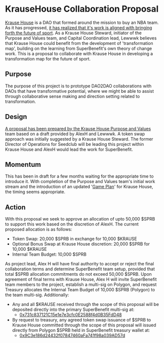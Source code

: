 # KrauseHouse Collaboration Proposal
[Krause House](http://krausehouse.club) is a DAO that formed around the mission to buy an NBA team. As it has progressed, [it has realized that it's work is aligned with bringing forth the future of sport](https://krausehouse.mirror.xyz/IZm6c5XN58msf_f-UVPmOWLTJfSUwSuB80j8mYjfBZA). 
As a Krause House Steward, initiator of the Purpose and Values team, and Capital Coordination lead, Lewwwk believes that Krause House could benefit from the development of 'transformation map', building on the learning from SuperBenefit's own theory of change work.
This is a proposal to collaborate with Krause House in developing a transformation map for the future of sport.
## Purpose
The purpose of this project is to prototype DAO2DAO collaborations with DAOs that have transformative potential, where we might be able to assist through collaborative sense making and direction setting related to transformation.
## Design 
[A proposal has been prepared by the Krause House Purpose and Values](https://www.notion.so/krausehousework/Roadmapping-the-future-of-sport-4d586308921b414dbd4d80ce429f7e62 ) team based on a draft provided by AlexH and Lewwwk. A token swap approach was initially suggested by a Krause House Steward. The former Director of Operations for Seedclub will be leading this project within Krause House and AlexH would lead the work for SuperBenefit.
## Momentum
This has been in draft for a few months waiting for the appropriate time to introduce it. With completion of the Purpose and Values team's initial work stream and the introduction of an updated '[Game Plan](https://snapshot.org/#/krausehouse.eth/proposal/0x97f85099d9e0727fe49f31638e9e42d4148478ace5f88aab5147efc29494fd11)' for Krause House, the timing seems appropriate.
## Action
With this proposal we seek to approve an allocation of upto 50,000 $SPRB to support this work based on the discretion of AlexH. 
The current proposed allocation is as follows:
- Token Swap: 20,000 $SPRB in exchange for 10,000 $KRAUSE
- Optional Bonus Swap at Krause House discretion: 20,000 $SPRB for 10,000 $KRAUSE
- Internal Team Budget: 10,000 $SPRB

As project lead, Alex H will have final authority to accept or reject the final collaboration terms and determine SuperBenefit team setup, provided that total $SPRB allocation commitments do not exceed 50,000 $SPRB.
Upon agreement of final terms with Krause House, Alex H will invite SuperBenefit team members to the project, establish a multi-sig on Polygon, and request Treasury allocates the Internal Team Budget of 10,000 $SPRB (Polygon) to the team multi-sig. 
Additionally:
- Any and all $KRAUSE received through the scope of this proposal will be deposited directly into the primary SuperBenefit multi-sig at: 
	- [0x731c837121C15e1e7e3cfc0E2588f4d0B35FdD48](http://etherscan.io/address/0x731c837121C15e1e7e3cfc0E2588f4d0B35FdD48)
- By request to treasury, any agreed token swap issuance of $SPRB to Krause House committed through the scope of this proposal will issued directly from Polygon $SPRB held in SuperBenefit treasury wallet at: 
	- [0x9C3e186d24432f07847460aFa741f98a039AD57d](https://polygonscan.com/address/0x9c3e186d24432f07847460afa741f98a039ad57d)
